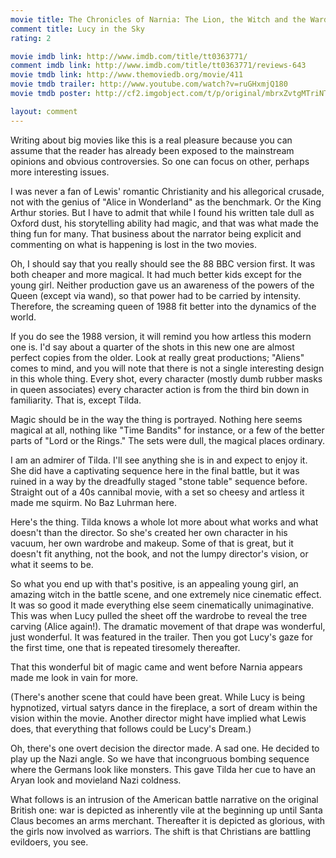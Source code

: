 ```yaml
---
movie title: The Chronicles of Narnia: The Lion, the Witch and the Wardrobe
comment title: Lucy in the Sky
rating: 2

movie imdb link: http://www.imdb.com/title/tt0363771/
comment imdb link: http://www.imdb.com/title/tt0363771/reviews-643
movie tmdb link: http://www.themoviedb.org/movie/411
movie tmdb trailer: http://www.youtube.com/watch?v=ruGHxmjQ180
movie tmdb poster: http://cf2.imgobject.com/t/p/original/mbrxZvtgMTriNT5uDaVBxIaHcB8.jpg

layout: comment
---
```


Writing about big movies like this is a real pleasure because you can assume that the reader has already been exposed to the mainstream opinions and obvious controversies. So one can focus on other, perhaps more interesting issues.

I was never a fan of Lewis' romantic Christianity and his allegorical crusade, not with the genius of "Alice in Wonderland" as the benchmark. Or the King Arthur stories. But I have to admit that while I found his written tale dull as Oxford dust, his storytelling ability had magic, and that was what made the thing fun for many. That business about the narrator being explicit and commenting on what is happening is lost in the two movies.

Oh, I should say that you really should see the 88 BBC version first. It was both cheaper and more magical. It had much better kids except for the young girl. Neither production gave us an awareness of the powers of the Queen (except via wand), so that power had to be carried by intensity. Therefore, the screaming queen of 1988 fit better into the dynamics of the world.

If you do see the 1988 version, it will remind you how artless this modern one is. I'd say about a quarter of the shots in this new one are almost perfect copies from the older. Look at really great productions; "Aliens" comes to mind, and you will note that there is not a single interesting design in this whole thing. Every shot, every character (mostly dumb rubber masks in queen associates) every character action is from the third bin down in familiarity. That is, except Tilda.

Magic should be in the way the thing is portrayed. Nothing here seems magical at all, nothing like "Time Bandits" for instance, or a few of the better parts of "Lord or the Rings." The sets were dull, the magical places ordinary.

I am an admirer of Tilda. I'll see anything she is in and expect to enjoy it. She did have a captivating sequence here in the final battle, but it was ruined in a way by the dreadfully staged "stone table" sequence before. Straight out of a 40s cannibal movie, with a set so cheesy and artless it made me squirm. No Baz Luhrman here.

Here's the thing. Tilda knows a whole lot more about what works and what doesn't than the director. So she's created her own character in his vacuum, her own wardrobe and makeup. Some of that is great, but it doesn't fit anything, not the book, and not the lumpy director's vision, or what it seems to be.

So what you end up with that's positive, is an appealing young girl, an amazing witch in the battle scene, and one extremely nice cinematic effect. It was so good it made everything else seem cinematically unimaginative. This was when Lucy pulled the sheet off the wardrobe to reveal the tree carving (Alice again!). The dramatic movement of that drape was wonderful, just wonderful. It was featured in the trailer. Then you got Lucy's gaze for the first time, one that is repeated tiresomely thereafter.

That this wonderful bit of magic came and went before Narnia appears made me look in vain for more.

(There's another scene that could have been great. While Lucy is being hypnotized, virtual satyrs dance in the fireplace, a sort of dream within the vision within the movie. Another director might have implied what Lewis does, that everything that follows could be Lucy's Dream.)

Oh, there's one overt decision the director made. A sad one. He decided to play up the Nazi angle. So we have that incongruous bombing sequence where the Germans look like monsters. This gave Tilda her cue to have an Aryan look and movieland Nazi coldness.

What follows is an intrusion of the American battle narrative on the original British one: war is depicted as inherently vile at the beginning up until Santa Claus becomes an arms merchant. Thereafter it is depicted as glorious, with the girls now involved as warriors. The shift is that Christians are battling evildoers, you see.